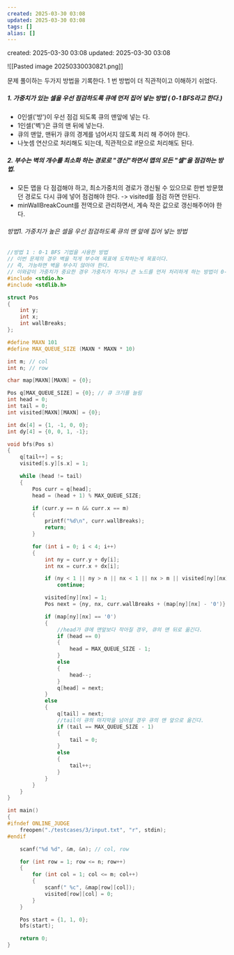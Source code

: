 ```yaml
---
created: 2025-03-30 03:08
updated: 2025-03-30 03:08
tags: []
alias: []
---
```


created: 2025-03-30 03:08
updated: 2025-03-30 03:08



![[Pasted image 20250330030821.png]]


문제 풀이하는 두가지 방법을 기록한다.
1 번 방법이 더 직관적이고 이해하기 쉬었다.
##### 1. 가중치가 있는 셀을 우선 점검하도록 큐에 먼저 집어 넣는 방법 ( 0-1 BFS라고 한다.)

- 0인셀('방')이 우선 점검 되도록 큐의 맨앞에 넣는 다.
- 1인셀('벽')은 큐의 맨 뒤에 넣는다.
- 큐의 맨앞, 맨뒤가 큐의 경계를 넘어서지 않도록 처리 해 주어야 한다.
- 나눗셈 연산으로 처리해도 되는데, 직관적으로 if문으로 처리해도 된다.

##### 2. 부수는 벽의 개수를 최소화 하는 경로로 "갱신"하면서 맵의 모든 "셀"을 점검하는 방법.
- 모든 맵을 다 점검해야 하고, 최소가중치의 경로가 갱신될 수 있으므로 한번 방문했던 경로도 다시 큐에 넣어 점검해야 한다. -> visited를 점검 하면 안된다.
- minWallBreakCount를 전역으로 관리하면서, 계속 작은 값으로 갱신해주어야 한다.



###### 방법1. 가중치가 높은 셀을 우선 점검하도록 큐의 맨 앞에 집어 넣는 방법

```cpp
//방법 1 : 0-1 BFS 기법을 사용한 방법
// 이번 문제의 경우 벽을 적게 부수며 목표에 도착하는게 목표이다.
// 즉, 가능하면 벽을 부수지 않아야 한다.
// 이와같이 가중치가 중요한 경우 가중치가 작거나 큰 노드를 먼저 처리하게 하는 방법이 0-1 BFS 방법이다.
#include <stdio.h>
#include <stdlib.h>

struct Pos
{
    int y;
    int x;
    int wallBreaks;
};

#define MAXN 101
#define MAX_QUEUE_SIZE (MAXN * MAXN * 10)

int m; // col
int n; // row

char map[MAXN][MAXN] = {0};

Pos q[MAX_QUEUE_SIZE] = {0}; // 큐 크기를 늘림
int head = 0;
int tail = 0;
int visited[MAXN][MAXN] = {0};

int dx[4] = {1, -1, 0, 0};
int dy[4] = {0, 0, 1, -1};

void bfs(Pos s)
{
    q[tail++] = s;
    visited[s.y][s.x] = 1;

    while (head != tail)
    {
        Pos curr = q[head];
        head = (head + 1) % MAX_QUEUE_SIZE;

        if (curr.y == n && curr.x == m)
        {
            printf("%d\n", curr.wallBreaks);
            return;
        }

        for (int i = 0; i < 4; i++)
        {
            int ny = curr.y + dy[i];
            int nx = curr.x + dx[i];

            if (ny < 1 || ny > n || nx < 1 || nx > m || visited[ny][nx])
                continue;

            visited[ny][nx] = 1;
            Pos next = {ny, nx, curr.wallBreaks + (map[ny][nx] - '0')};

            if (map[ny][nx] == '0')
            {
				//head가 큐에 맨앞보다 작아질 경우, 큐의 맨 뒤로 옮긴다.
                if (head == 0)
                {
                    head = MAX_QUEUE_SIZE - 1;
                }
                else
                {
                    head--;
                }
                q[head] = next;
            }
            else
            {
                q[tail] = next;
				//tail이 큐의 마지막을 넘어설 경우 큐의 맨 앞으로 옮긴다.
                if (tail == MAX_QUEUE_SIZE - 1)
                {
                    tail = 0;
                }
                else
                {
                    tail++;
                }
            }
        }
    }
}

int main()
{
#ifndef ONLINE_JUDGE
    freopen("./testcases/3/input.txt", "r", stdin);
#endif

    scanf("%d %d", &m, &n); // col, row

    for (int row = 1; row <= n; row++)
    {
        for (int col = 1; col <= m; col++)
        {
            scanf(" %c", &map[row][col]);
            visited[row][col] = 0;
        }
    }

    Pos start = {1, 1, 0};
    bfs(start);

    return 0;
}

```

